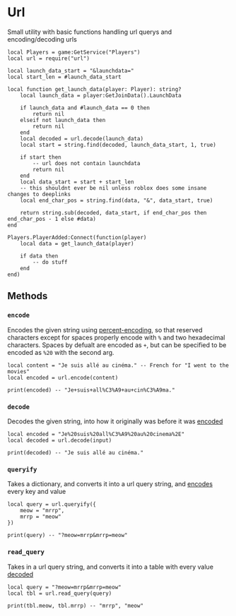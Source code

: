 # Url

Small utility with basic functions handling url querys and encoding/decoding urls

```luau
local Players = game:GetService("Players")
local url = require("url")

local launch_data_start = "&launchdata="
local start_len = #launch_data_start

local function get_launch_data(player: Player): string?
	local launch_data = player:GetJoinData().LaunchData

	if launch_data and #launch_data == 0 then
		return nil
	elseif not launch_data then
		return nil
	end
	local decoded = url.decode(launch_data)
	local start = string.find(decoded, launch_data_start, 1, true)
	
	if start then
		-- url does not contain launchdata
		return nil
	end
	local data_start = start + start_len
	-- this shouldnt ever be nil unless roblox does some insane changes to deeplinks
	local end_char_pos = string.find(data, "&", data_start, true)

	return string.sub(decoded, data_start, if end_char_pos then end_char_pos - 1 else #data)
end

Players.PlayerAdded:Connect(function(player)
	local data = get_launch_data(player)

	if data then
		-- do stuff
	end
end)

```

## Methods

### `encode`

Encodes the given string using [percent-encoding](https://en.wikipedia.org/wiki/Percent-encoding), so that reserved characters except for spaces properly encode with `%` and two hexadecimal characters. Spaces by defualt are encoded as `+`, but can be specified to be encoded as `%20` with the second arg.

```luau
local content = "Je suis allé au cinéma." -- French for "I went to the movies"
local encoded = url.encode(content)

print(encoded) -- "Je+suis+all%C3%A9+au+cin%C3%A9ma."
```

### `decode`

Decodes the given string, into how it originally was before it was [encoded](#encode)

```luau
local encoded = "Je%20suis%20all%C3%A9%20au%20cinema%2E"
local decoded = url.decode(input)

print(decoded) -- "Je suis allé au cinéma."
```

### `queryify`

Takes a dictionary, and converts it into a url query string, and [encodes](#encode) every key and value

```luau
local query = url.queryify({
	meow = "mrrp",
	mrrp = "meow"
})

print(query) -- "?meow=mrrp&mrrp=meow"
```

### `read_query`

Takes in a url query string, and converts it into a table with every value [decoded](#decode)

```luau
local query = "?meow=mrrp&mrrp=meow"
local tbl = url.read_query(query)

print(tbl.meow, tbl.mrrp) -- "mrrp", "meow"
```
